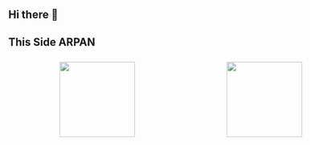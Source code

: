 ## Hi there 👋

<!--
**arpan2233/arpan2233** is a ✨ _special_ ✨ repository because its `README.md` (this file) appears on your GitHub profile.

Here are some ideas to get you started:

- 🔭 I’m currently working on ...
- 🌱 I’m currently learning ...
- 👯 I’m looking to collaborate on ...
- 🤔 I’m looking for help with ...
- 💬 Ask me about ...
- 📫 How to reach me: ...
- 😄 Pronouns: ...
- ⚡ Fun fact: ...
-->
## This Side ARPAN
<div style="display:flex; width:1000px; padding:10px; justify-content: space-around;">
    <img style="width: 150px;  height:150px;" src="https://assets.leetcode.com/static_assets/marketing/2024-50-lg.png"/>
    <img style="width: 150px;  height:150px;" src="https://assets.leetcode.com/static_assets/marketing/2024-100-lg.png">
    <img style="width: 150px;  height:150px;" src="https://leetcode.com/static/images/badges/2024/gif/2024-03.gif">
</div>
